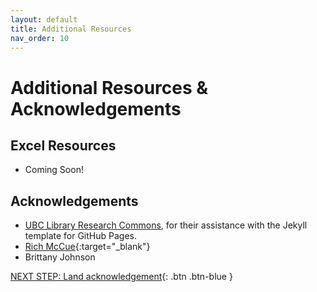 ```yaml
---
layout: default
title: Additional Resources
nav_order: 10
---
```

# Additional Resources & Acknowledgements

## Excel Resources
- Coming Soon!

## Acknowledgements

- [UBC Library Research Commons](https://github.com/ubc-library-rc/), for their assistance with the Jekyll template for GitHub Pages.
- [Rich McCue](https://richmccue.com/){:target="_blank"} 
- Brittany Johnson

[NEXT STEP: Land acknowledgement](land-acknowledgement.html){: .btn .btn-blue }
